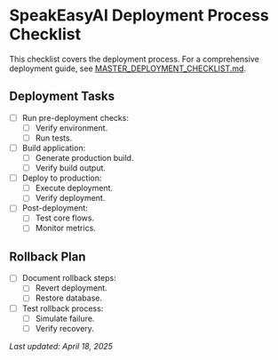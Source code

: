 
# SpeakEasyAI Deployment Process Checklist

This checklist covers the deployment process. For a comprehensive deployment guide, see [MASTER_DEPLOYMENT_CHECKLIST.md](./MASTER_DEPLOYMENT_CHECKLIST.md).

## Deployment Tasks

- [ ] Run pre-deployment checks:
  - [ ] Verify environment.
  - [ ] Run tests.
- [ ] Build application:
  - [ ] Generate production build.
  - [ ] Verify build output.
- [ ] Deploy to production:
  - [ ] Execute deployment.
  - [ ] Verify deployment.
- [ ] Post-deployment:
  - [ ] Test core flows.
  - [ ] Monitor metrics.

## Rollback Plan

- [ ] Document rollback steps:
  - [ ] Revert deployment.
  - [ ] Restore database.
- [ ] Test rollback process:
  - [ ] Simulate failure.
  - [ ] Verify recovery.

_Last updated: April 18, 2025_
